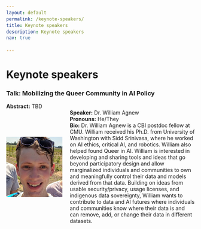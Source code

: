 ```yaml
---
layout: default
permalink: /keynote-speakers/
title: Keynote speakers
description: Keynote speakers
nav: true

---
```


<h1><b>Keynote speakers</b></h1>

<h3>Talk: Mobilizing the Queer Community in AI Policy</h3>
<b>Abstract:</b> TBD
<div style="display: flex; align-items: center;">
  <!-- Image on the left -->
  <img src="/assets/img/William-Agnew.jpg" alt="Description" style="width: 150px; margin-right: 20px;">

  <!-- Text on the right -->
  <div>
    <b>Speaker:</b> Dr. William Agnew<br>
    <b>Pronouns:</b> He/They <br>
    <b>Bio:</b> Dr. William Agnew is a CBI postdoc fellow at CMU. William received his Ph.D. from University of Washington with Sidd Srinivasa, where he worked on AI ethics, critical AI, and robotics. William also helped found Queer in AI. William is interested in developing and sharing tools and ideas that go beyond participatory design and allow marginalized individuals and communities to own and meaningfully control their data and models derived from that data. Building on ideas from usable security/privacy, usage licenses, and indigenous data sovereignty, William wants to contribute to data and AI futures where individuals and communities know where their data is and can remove, add, or change their data in different datasets.

  </div>
</div>



